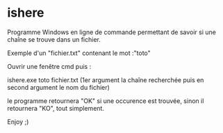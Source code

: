 # ishere
Programme Windows en ligne de commande permettant de savoir si une chaîne se trouve dans un fichier.

Exemple d'un "fichier.txt" contenant le mot :"toto"

Ouvrir une fenêtre cmd puis : 

ishere.exe toto fichier.txt
(1er argument la chaîne recherchée puis en second argument le nom du fichier)

le programme retournera "OK" si une occurence est trouvée, sinon il retournera "KO", tout simplement.

Enjoy ;)
